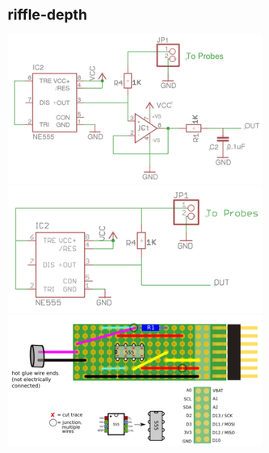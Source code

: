 # riffle-depth

<img src="pics/schem.png">

<img src="pics/riffle_depth_schem_simple.png">

<img src="pics/riffle_depth_diagram.png">


